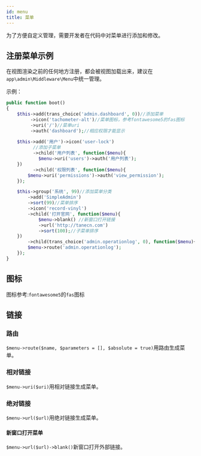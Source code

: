 ```yaml
---
id: menu
title: 菜单
---
```


为了方便自定义管理，需要开发者在代码中对菜单进行添加和修改。

## 注册菜单示例

在视图渲染之前的任何地方注册，都会被视图加载出来，建议在`app\admin\Middleware\Menu`中统一管理。

示例：

```php
public function boot()
{
    $this->add(trans_choice('admin.dashboard', 0))//添加菜单
         ->icon('tachometer-alt')//菜单图标，参考fontawesome5的fas图标
         ->uri('/')//菜单uri
         ->auth('dashboard');//相应权限才能显示
    
    $this->add('用户')->icon('user-lock')
          //添加子菜单
          ->child('用户列表', function($menu){
            $menu->uri('users')->auth('用户列表');
    })
          ->child('权限列表', function($menu){
        $menu->uri('permissions')->auth('view_permission');
    });

    $this->group('系统', 99)//添加菜单分类
        ->add('SimpleAdmin')
        ->sort(99)//菜单排序
        ->icon('record-vinyl')
        ->child('打开官网', function($menu){
            $menu->blank() //新窗口打开链接
            ->url('http://tanecn.com')
            ->sort(100);//子菜单排序
    })
        ->child(trans_choice('admin.operationlog', 0), function($menu){
        $menu->route('admin.operationlog');
    });
}
```
## 图标
图标参考:```fontawesome5```的`fas`图标


## 链接

### 路由
```$menu->route($name, $parameters = [], $absolute = true)```用路由生成菜单。

### 相对链接
```$menu->uri($uri)```用相对链接生成菜单。

### 绝对链接
```$menu->url($url)```用绝对链接生成菜单。

#### 新窗口打开菜单
```$menu->url($url)->blank()```新窗口打开外部链接。